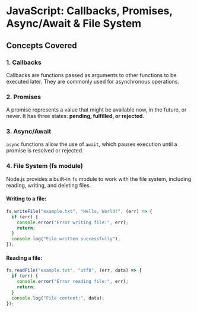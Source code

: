 # JavaScript: Callbacks, Promises, Async/Await & File System

## Concepts Covered

### 1. Callbacks

Callbacks are functions passed as arguments to other functions to be executed later. They are commonly used for asynchronous operations.

### 2. Promises

A promise represents a value that might be available now, in the future, or never. It has three states: **pending, fulfilled, or rejected**.

### 3. Async/Await

`async` functions allow the use of `await`, which pauses execution until a promise is resolved or rejected.

### 4. File System (fs module)

Node.js provides a built-in `fs` module to work with the file system, including reading, writing, and deleting files.

#### Writing to a file:

```javascript
fs.writeFile("example.txt", "Hello, World!", (err) => {
  if (err) {
    console.error("Error writing file:", err);
    return;
  }
  console.log("File written successfully");
});
```

#### Reading a file:

```javascript
fs.readFile("example.txt", "utf8", (err, data) => {
  if (err) {
    console.error("Error reading file:", err);
    return;
  }
  console.log("File content:", data);
});
```
